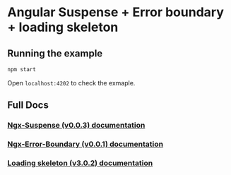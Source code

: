 # Angular Suspense + Error boundary + loading skeleton

## Running the example

```bash
npm start
```

Open `localhost:4202` to check the exmaple.

## Full Docs

### [Ngx-Suspense (v0.0.3) documentation](./projects/ngx-suspense/README.md)

### [Ngx-Error-Boundary (v0.0.1) documentation](./projects/ngx-error-boundary)

### [Loading skeleton (v3.0.2) documentation](./projects/loading-skeleton/README.md)
